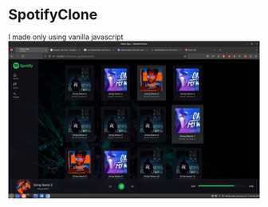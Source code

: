 # SpotifyClone
I made only using vanilla javascript
![Alt text](https://github.com/amansinghsom/SpotifyClone/blob/master/images/Screenshot%20from%202023-01-25%2011-01-30.png "Optional title")
